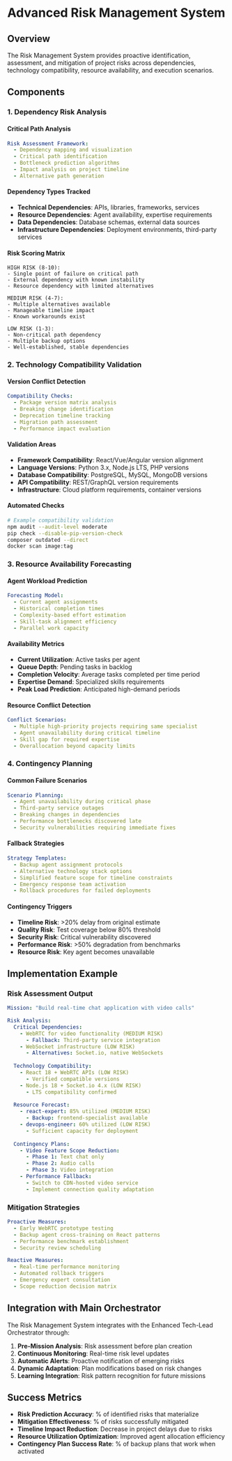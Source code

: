 # Advanced Risk Management System

## Overview
The Risk Management System provides proactive identification, assessment, and mitigation of project risks across dependencies, technology compatibility, resource availability, and execution scenarios.

## Components

### 1. Dependency Risk Analysis

#### Critical Path Analysis
```yaml
Risk Assessment Framework:
  - Dependency mapping and visualization
  - Critical path identification
  - Bottleneck prediction algorithms
  - Impact analysis on project timeline
  - Alternative path generation
```

#### Dependency Types Tracked
- **Technical Dependencies**: APIs, libraries, frameworks, services
- **Resource Dependencies**: Agent availability, expertise requirements
- **Data Dependencies**: Database schemas, external data sources
- **Infrastructure Dependencies**: Deployment environments, third-party services

#### Risk Scoring Matrix
```
HIGH RISK (8-10):
- Single point of failure on critical path
- External dependency with known instability
- Resource dependency with limited alternatives

MEDIUM RISK (4-7):
- Multiple alternatives available
- Manageable timeline impact
- Known workarounds exist

LOW RISK (1-3):
- Non-critical path dependency
- Multiple backup options
- Well-established, stable dependencies
```

### 2. Technology Compatibility Validation

#### Version Conflict Detection
```yaml
Compatibility Checks:
  - Package version matrix analysis
  - Breaking change identification
  - Deprecation timeline tracking
  - Migration path assessment
  - Performance impact evaluation
```

#### Validation Areas
- **Framework Compatibility**: React/Vue/Angular version alignment
- **Language Versions**: Python 3.x, Node.js LTS, PHP versions
- **Database Compatibility**: PostgreSQL, MySQL, MongoDB versions
- **API Compatibility**: REST/GraphQL version requirements
- **Infrastructure**: Cloud platform requirements, container versions

#### Automated Checks
```bash
# Example compatibility validation
npm audit --audit-level moderate
pip check --disable-pip-version-check
composer outdated --direct
docker scan image:tag
```

### 3. Resource Availability Forecasting

#### Agent Workload Prediction
```yaml
Forecasting Model:
  - Current agent assignments
  - Historical completion times
  - Complexity-based effort estimation
  - Skill-task alignment efficiency
  - Parallel work capacity
```

#### Availability Metrics
- **Current Utilization**: Active tasks per agent
- **Queue Depth**: Pending tasks in backlog
- **Completion Velocity**: Average tasks completed per time period
- **Expertise Demand**: Specialized skills requirements
- **Peak Load Prediction**: Anticipated high-demand periods

#### Resource Conflict Detection
```yaml
Conflict Scenarios:
  - Multiple high-priority projects requiring same specialist
  - Agent unavailability during critical timeline
  - Skill gap for required expertise
  - Overallocation beyond capacity limits
```

### 4. Contingency Planning

#### Common Failure Scenarios
```yaml
Scenario Planning:
  - Agent unavailability during critical phase
  - Third-party service outages
  - Breaking changes in dependencies
  - Performance bottlenecks discovered late
  - Security vulnerabilities requiring immediate fixes
```

#### Fallback Strategies
```yaml
Strategy Templates:
  - Backup agent assignment protocols
  - Alternative technology stack options
  - Simplified feature scope for timeline constraints
  - Emergency response team activation
  - Rollback procedures for failed deployments
```

#### Contingency Triggers
- **Timeline Risk**: >20% delay from original estimate
- **Quality Risk**: Test coverage below 80% threshold
- **Security Risk**: Critical vulnerability discovered
- **Performance Risk**: >50% degradation from benchmarks
- **Resource Risk**: Key agent becomes unavailable

## Implementation Example

### Risk Assessment Output
```yaml
Mission: "Build real-time chat application with video calls"

Risk Analysis:
  Critical Dependencies:
    - WebRTC for video functionality (MEDIUM RISK)
      - Fallback: Third-party service integration
    - WebSocket infrastructure (LOW RISK)
      - Alternatives: Socket.io, native WebSockets
    
  Technology Compatibility:
    - React 18 + WebRTC APIs (LOW RISK)
      - Verified compatible versions
    - Node.js 18 + Socket.io 4.x (LOW RISK)
      - LTS compatibility confirmed
      
  Resource Forecast:
    - react-expert: 85% utilized (MEDIUM RISK)
      - Backup: frontend-specialist available
    - devops-engineer: 60% utilized (LOW RISK)
      - Sufficient capacity for deployment
      
  Contingency Plans:
    - Video Feature Scope Reduction:
      - Phase 1: Text chat only
      - Phase 2: Audio calls
      - Phase 3: Video integration
    - Performance Fallback:
      - Switch to CDN-hosted video service
      - Implement connection quality adaptation
```

### Mitigation Strategies
```yaml
Proactive Measures:
  - Early WebRTC prototype testing
  - Backup agent cross-training on React patterns
  - Performance benchmark establishment
  - Security review scheduling

Reactive Measures:
  - Real-time performance monitoring
  - Automated rollback triggers
  - Emergency expert consultation
  - Scope reduction decision matrix
```

## Integration with Main Orchestrator

The Risk Management System integrates with the Enhanced Tech-Lead Orchestrator through:

1. **Pre-Mission Analysis**: Risk assessment before plan creation
2. **Continuous Monitoring**: Real-time risk level updates
3. **Automatic Alerts**: Proactive notification of emerging risks
4. **Dynamic Adaptation**: Plan modifications based on risk changes
5. **Learning Integration**: Risk pattern recognition for future missions

## Success Metrics

- **Risk Prediction Accuracy**: % of identified risks that materialize
- **Mitigation Effectiveness**: % of risks successfully mitigated
- **Timeline Impact Reduction**: Decrease in project delays due to risks
- **Resource Utilization Optimization**: Improved agent allocation efficiency
- **Contingency Plan Success Rate**: % of backup plans that work when activated
